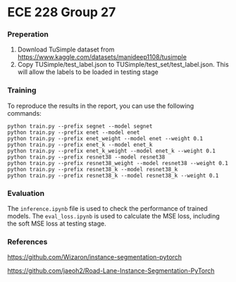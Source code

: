 # ECE 228 Group 27
### Preperation
 1. Download TuSimple dataset from https://www.kaggle.com/datasets/manideep1108/tusimple
 2. Copy TUSimple/test_label.json to TUSimple/test_set/test_label.json. This will allow the labels to be loaded in testing stage 
### Training
To reproduce the results in the report, you can use the following commands:

```
python train.py --prefix segnet --model segnet
python train.py --prefix enet --model enet
python train.py --prefix enet_weight --model enet --weight 0.1
python train.py --prefix enet_k --model enet_k
python train.py --prefix enet_k_weight --model enet_k --weight 0.1
python train.py --prefix resnet38 --model resnet38
python train.py --prefix resnet38_weight --model resnet38 --weight 0.1
python train.py --prefix resnet38_k --model resnet38_k
python train.py --prefix resnet38_k --model resnet38_k --weight 0.1
```

### Evaluation
The `inference.ipynb` file is used to check the performance of trained models. The `eval_loss.ipynb` is used to calculate the MSE loss, including the soft MSE loss at testing stage.

### References
https://github.com/Wizaron/instance-segmentation-pytorch

https://github.com/jaeoh2/Road-Lane-Instance-Segmentation-PyTorch

